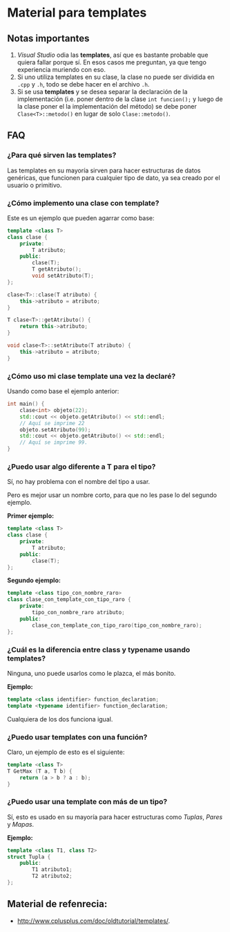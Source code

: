 # Material para templates

## Notas importantes

1. _Visual Studio_ odia las **templates**, así que es bastante probable que
   quiera fallar porque sí. En esos casos me preguntan, ya que tengo experiencia
   muriendo con eso.
2. Si uno utiliza templates en su clase, la clase no puede ser dividida en
   `.cpp` y `.h`, todo se debe hacer en el archivo `.h`.
3. Si se usa **templates** y se desea separar la declaración de la
   implementación (i.e. poner dentro de la clase `int funcion();` y luego de la
   clase poner el la implementación del método) se debe poner
   `Clase<T>::metodo()` en lugar de solo `Clase::metodo()`.

## FAQ

### ¿Para qué sirven las templates?

Las templates en su mayoría sirven para hacer estructuras de datos genéricas,
que funcionen para cualquier tipo de dato, ya sea creado por el usuario o
primitivo.

### ¿Cómo implemento una clase con template?

Este es un ejemplo que pueden agarrar como base:

```cpp
template <class T>
class clase {
    private:
        T atributo;
    public:
        clase(T);
        T getAtributo();
        void setAtributo(T);
};

clase<T>::clase(T atributo) {
    this->atributo = atributo;
}

T clase<T>::getAtributo() {
    return this->atributo;
}

void clase<T>::setAtributo(T atributo) {
    this->atributo = atributo;
}
```

### ¿Cómo uso mi clase template una vez la declaré?

Usando como base el ejemplo anterior:

```cpp
int main() {
    clase<int> objeto(22);
    std::cout << objeto.getAtributo() << std::endl;
    // Aquí se imprime 22
    objeto.setAtributo(99);
    std::cout << objeto.getAtributo() << std::endl;
    // Aquí se imprime 99.
}
```

### ¿Puedo usar algo diferente a T para el tipo?

Sí, no hay problema con el nombre del tipo a usar.

Pero es mejor usar un nombre corto, para que no les pase lo del segundo ejemplo.

**Primer ejemplo:**

```cpp
template <class T>
class clase {
    private:
        T atributo;
    public:
        clase(T);
};
```

**Segundo ejemplo:**

```cpp
template <class tipo_con_nombre_raro>
class clase_con_template_con_tipo_raro {
    private:
        tipo_con_nombre_raro atributo;
    public:
        clase_con_template_con_tipo_raro(tipo_con_nombre_raro);
};
```

### ¿Cuál es la diferencia entre class y typename usando templates?

Ninguna, uno puede usarlos como le plazca, el más bonito.

**Ejemplo:**
```cpp
template <class identifier> function_declaration;
template <typename identifier> function_declaration;
```
Cualquiera de los dos funciona igual.

### ¿Puedo usar templates con una función?

Claro, un ejemplo de esto es el siguiente:

```cpp
template <class T>
T GetMax (T a, T b) {
    return (a > b ? a : b);
}
```

### ¿Puedo usar una template con más de un tipo?

Sí, esto es usado en su mayoría para hacer estructuras como _Tuplas_, _Pares_ y
_Mapas_.

**Ejemplo:**
```cpp
template <class T1, class T2>
struct Tupla {
    public:
        T1 atributo1;
        T2 atributo2;
};
```

## Material de refenrecia:

- http://www.cplusplus.com/doc/oldtutorial/templates/.
